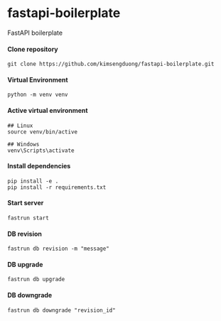 # fastapi-boilerplate

FastAPI boilerplate

#### Clone repository

```
git clone https://github.com/kimsengduong/fastapi-boilerplate.git
```

#### Virtual Environment

```
python -m venv venv
```

#### Active virtual environment

```
## Linux
source venv/bin/active

## Windows
venv\Scripts\activate
```

#### Install dependencies

```
pip install -e .
pip install -r requirements.txt
```

#### Start server

```
fastrun start
```

#### DB revision

```
fastrun db revision -m "message"
```

#### DB upgrade

```
fastrun db upgrade
```

#### DB downgrade

```
fastrun db downgrade "revision_id"
```
